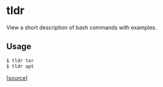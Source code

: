 # tldr

View a short description of bash commands with examples.

## Usage

```bash
$ tldr tar
$ tldr apt
```

[[source](https://github.com/tldr-pages/tldr#what-is-tldr-pages)]
